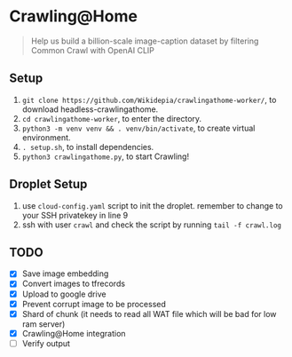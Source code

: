 # Crawling@Home

> Help us build a billion-scale image-caption dataset by filtering Common Crawl with OpenAI CLIP

## Setup

1. `git clone https://github.com/Wikidepia/crawlingathome-worker/`, to download headless-crawlingathome.
2. `cd crawlingathome-worker`, to enter the directory.
3. `python3 -m venv venv && . venv/bin/activate`, to create virtual environment.
4. `. setup.sh`, to install dependencies.
5. `python3 crawlingathome.py`, to start Crawling!

## Droplet Setup
1. use `cloud-config.yaml` script to init the droplet. remember to change to your SSH privatekey in line 9
2. ssh with user `crawl` and check the script by running `tail -f crawl.log`

## TODO
- [x] Save image embedding 
- [x] Convert images to tfrecords
- [x] Upload to google drive
- [x] Prevent corrupt image to be processed
- [x] Shard of chunk (it needs to read all WAT file which will be bad for low ram server)
- [x] Crawling@Home integration
- [ ] Verify output
